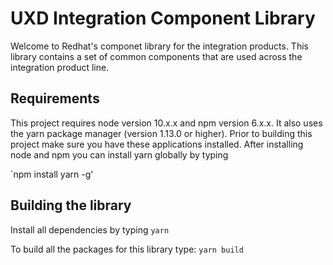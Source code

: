 # UXD Integration Component Library #

Welcome to Redhat's componet library for the integration products.  This library contains a set of common components that are used across the integration product line.


## Requirements
This project requires node version 10.x.x and npm version 6.x.x.  It also uses the yarn package manager (version 1.13.0 or higher).  Prior to building this project make sure you have these applications installed.  After installing node and npm you can install yarn globally by typing 

`npm install yarn -g'

## Building the library

Install all dependencies by typing
`yarn`

To build all the packages for this library type:
`yarn build`

